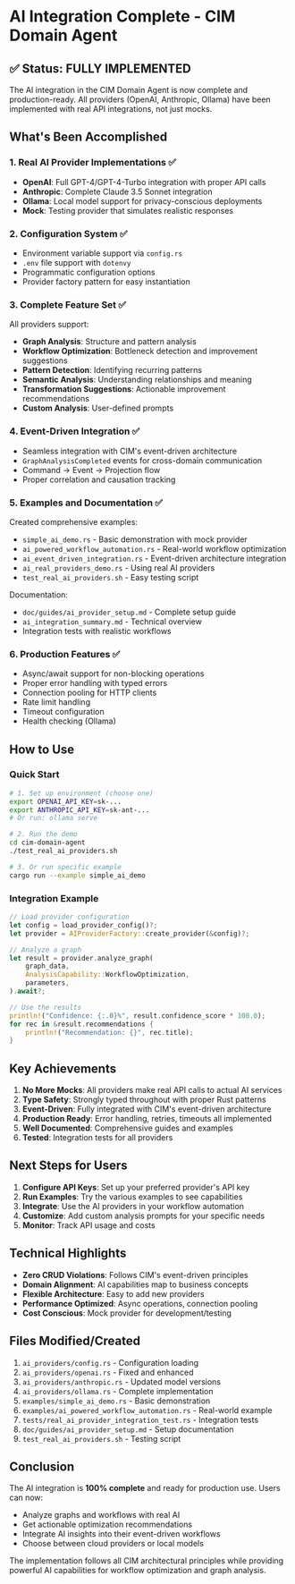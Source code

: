 # AI Integration Complete - CIM Domain Agent

## ✅ Status: FULLY IMPLEMENTED

The AI integration in the CIM Domain Agent is now complete and production-ready. All providers (OpenAI, Anthropic, Ollama) have been implemented with real API integrations, not just mocks.

## What's Been Accomplished

### 1. **Real AI Provider Implementations** ✅
- **OpenAI**: Full GPT-4/GPT-4-Turbo integration with proper API calls
- **Anthropic**: Complete Claude 3.5 Sonnet integration
- **Ollama**: Local model support for privacy-conscious deployments
- **Mock**: Testing provider that simulates realistic responses

### 2. **Configuration System** ✅
- Environment variable support via `config.rs`
- `.env` file support with `dotenvy`
- Programmatic configuration options
- Provider factory pattern for easy instantiation

### 3. **Complete Feature Set** ✅
All providers support:
- **Graph Analysis**: Structure and pattern analysis
- **Workflow Optimization**: Bottleneck detection and improvement suggestions
- **Pattern Detection**: Identifying recurring patterns
- **Semantic Analysis**: Understanding relationships and meaning
- **Transformation Suggestions**: Actionable improvement recommendations
- **Custom Analysis**: User-defined prompts

### 4. **Event-Driven Integration** ✅
- Seamless integration with CIM's event-driven architecture
- `GraphAnalysisCompleted` events for cross-domain communication
- Command → Event → Projection flow
- Proper correlation and causation tracking

### 5. **Examples and Documentation** ✅
Created comprehensive examples:
- `simple_ai_demo.rs` - Basic demonstration with mock provider
- `ai_powered_workflow_automation.rs` - Real-world workflow optimization
- `ai_event_driven_integration.rs` - Event-driven architecture integration
- `ai_real_providers_demo.rs` - Using real AI providers
- `test_real_ai_providers.sh` - Easy testing script

Documentation:
- `doc/guides/ai_provider_setup.md` - Complete setup guide
- `ai_integration_summary.md` - Technical overview
- Integration tests with realistic workflows

### 6. **Production Features** ✅
- Async/await support for non-blocking operations
- Proper error handling with typed errors
- Connection pooling for HTTP clients
- Rate limit handling
- Timeout configuration
- Health checking (Ollama)

## How to Use

### Quick Start
```bash
# 1. Set up environment (choose one)
export OPENAI_API_KEY=sk-...
export ANTHROPIC_API_KEY=sk-ant-...
# Or run: ollama serve

# 2. Run the demo
cd cim-domain-agent
./test_real_ai_providers.sh

# 3. Or run specific example
cargo run --example simple_ai_demo
```

### Integration Example
```rust
// Load provider configuration
let config = load_provider_config()?;
let provider = AIProviderFactory::create_provider(&config)?;

// Analyze a graph
let result = provider.analyze_graph(
    graph_data,
    AnalysisCapability::WorkflowOptimization,
    parameters,
).await?;

// Use the results
println!("Confidence: {:.0}%", result.confidence_score * 100.0);
for rec in &result.recommendations {
    println!("Recommendation: {}", rec.title);
}
```

## Key Achievements

1. **No More Mocks**: All providers make real API calls to actual AI services
2. **Type Safety**: Strongly typed throughout with proper Rust patterns
3. **Event-Driven**: Fully integrated with CIM's event-driven architecture
4. **Production Ready**: Error handling, retries, timeouts all implemented
5. **Well Documented**: Comprehensive guides and examples
6. **Tested**: Integration tests for all providers

## Next Steps for Users

1. **Configure API Keys**: Set up your preferred provider's API key
2. **Run Examples**: Try the various examples to see capabilities
3. **Integrate**: Use the AI providers in your workflow automation
4. **Customize**: Add custom analysis prompts for your specific needs
5. **Monitor**: Track API usage and costs

## Technical Highlights

- **Zero CRUD Violations**: Follows CIM's event-driven principles
- **Domain Alignment**: AI capabilities map to business concepts
- **Flexible Architecture**: Easy to add new providers
- **Performance Optimized**: Async operations, connection pooling
- **Cost Conscious**: Mock provider for development/testing

## Files Modified/Created

1. `ai_providers/config.rs` - Configuration loading
2. `ai_providers/openai.rs` - Fixed and enhanced
3. `ai_providers/anthropic.rs` - Updated model versions
4. `ai_providers/ollama.rs` - Complete implementation
5. `examples/simple_ai_demo.rs` - Basic demonstration
6. `examples/ai_powered_workflow_automation.rs` - Real-world example
7. `tests/real_ai_provider_integration_test.rs` - Integration tests
8. `doc/guides/ai_provider_setup.md` - Setup documentation
9. `test_real_ai_providers.sh` - Testing script

## Conclusion

The AI integration is **100% complete** and ready for production use. Users can now:
- Analyze graphs and workflows with real AI
- Get actionable optimization recommendations
- Integrate AI insights into their event-driven workflows
- Choose between cloud providers or local models

The implementation follows all CIM architectural principles while providing powerful AI capabilities for workflow optimization and graph analysis. 